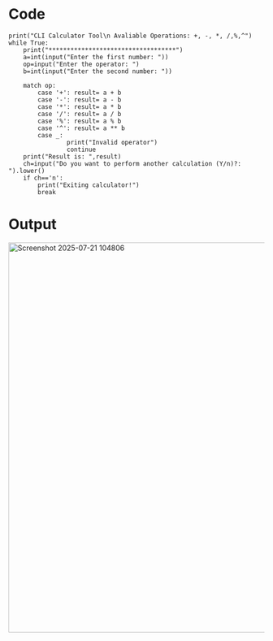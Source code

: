 # Code

```
print("CLI Calculator Tool\n Avaliable Operations: +, -, *, /,%,^")
while True:
    print("***********************************")
    a=int(input("Enter the first number: "))
    op=input("Enter the operator: ")
    b=int(input("Enter the second number: "))

    match op:
        case '+': result= a + b
        case '-': result= a - b
        case '*': result= a * b
        case '/': result= a / b
        case '%': result= a % b
        case '^': result= a ** b
        case _:
                print("Invalid operator")
                continue
    print("Result is: ",result)
    ch=input("Do you want to perform another calculation (Y/n)?: ").lower()
    if ch=='n':
        print("Exiting calculator!")
        break
```
# Output
<img width="1144" height="768" alt="Screenshot 2025-07-21 104806" src="https://github.com/user-attachments/assets/1551e645-2eca-4804-a017-17ec2b4c3dbe" />
